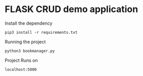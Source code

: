 # FLASK CRUD demo application # 

Install the dependency

```
pip3 install -r requirements.txt
```
Running the project

```
python3 bookmanager.py
```

Project Runs on

```
localhost:5000
```
